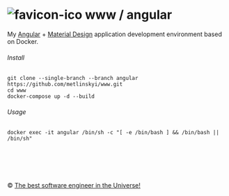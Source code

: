 ![favicon-ico] www / angular
=======

My [Angular](https://angular.io/)  + [Material Design](https://material.angular.io/) application development environment based on Docker.

###### Install

```
git clone --single-branch --branch angular https://github.com/metlinskyi/www.git
cd www
docker-compose up -d --build
```

###### Usage

```
docker exec -it angular /bin/sh -c "[ -e /bin/bash ] && /bin/bash || /bin/sh"
```

&nbsp;
============
&copy; [The best software engineer in the Universe!](http://www.metlinskyi.com/)

[favicon-ico]: https://raw.github.com/metlinskyi/www/angular/docker/favicon.png
